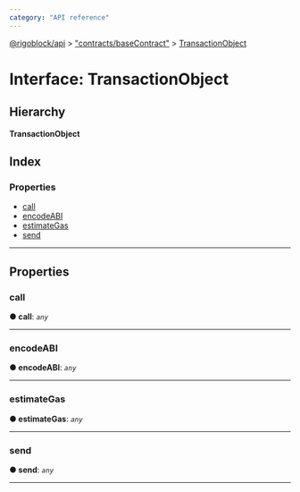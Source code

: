 ```yaml
---
category: "API reference"
---
```



[@rigoblock/api](../quick_start.md) > ["contracts/baseContract"](../modules/_contracts_basecontract_.md) > [TransactionObject](../interfaces/_contracts_basecontract_.transactionobject.md)

# Interface: TransactionObject

## Hierarchy

**TransactionObject**

## Index

### Properties

* [call](_contracts_basecontract_.transactionobject.md#call)
* [encodeABI](_contracts_basecontract_.transactionobject.md#encodeabi)
* [estimateGas](_contracts_basecontract_.transactionobject.md#estimategas)
* [send](_contracts_basecontract_.transactionobject.md#send)

---

## Properties

<a id="call"></a>

###  call

**● call**: *`any`*

___
<a id="encodeabi"></a>

###  encodeABI

**● encodeABI**: *`any`*

___
<a id="estimategas"></a>

###  estimateGas

**● estimateGas**: *`any`*

___
<a id="send"></a>

###  send

**● send**: *`any`*

___

